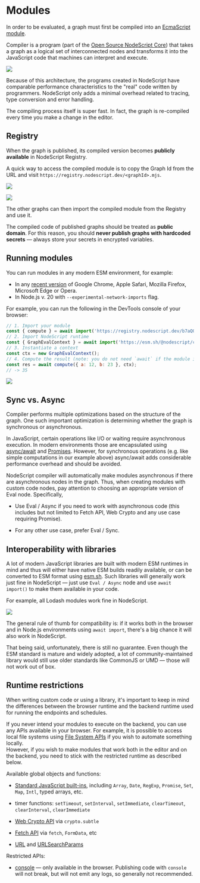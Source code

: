 # Modules

In order to be evaluated, a graph must first be compiled into an [EcmaScript module](https://developer.mozilla.org/en-US/docs/Web/JavaScript/Guide/Modules).

Compiler is a program (part of the [Open Source NodeScript Core](https://github.com/NodeScriptLang/core/tree/main/src/main/compiler)) that takes a graph as a logical set of interconnected nodes and transforms it into the JavaScript code that machines can interpret and execute.

![](../images/compiler.png)

Because of this architecture, the programs created in NodeScript have comparable performance characteristics to the "real" code written by programmers. NodeScript only adds a minimal overhead related to tracing, type conversion and error handling.

The compiling process itself is super fast. In fact, the graph is re-compiled every time you make a change in the editor.

## Registry

When the graph is published, its compiled version becomes **publicly available** in NodeScript Registry.

A quick way to access the compiled module is to copy the Graph Id from the URL and visit `https://registry.nodescript.dev/<graphId>.mjs`.

![](../images/module-1.png)

![](../images/module-2.png)

The other graphs can then import the compiled module from the Registry and use it.

<p class="note">
The compiled code of published graphs should be treated as <strong>public domain</strong>.
For this reason, you should <strong>never publish graphs with hardcoded secrets</strong> — always store your secrets in encrypted variables.
</p>

## Running modules

You can run modules in any modern ESM environment, for example:

- In any [recent version](https://caniuse.com/?search=es%20module) of Google Chrome, Apple Safari, Mozilla Firefox, Microsoft Edge or Opera.
- In Node.js v. 20 with `--experimental-network-imports` flag.

For example, you can run the following in the DevTools console of your browser:

```js
// 1. Import your module
const { compute } = await import('https://registry.nodescript.dev/b7aQQ6yP92Gy3qFg.mjs');
// 2. Import NodeScript runtime
const { GraphEvalContext } = await import('https://esm.sh/@nodescript/core/runtime');
// 3. Instantiate a context
const ctx = new GraphEvalContext();
// 4. Compute the result (note: you do not need `await` if the module is synchronous)
const res = await compute({ a: 12, b: 23 }, ctx);
// -> 35
```

![](../images/module-run-esm.png)

## Sync vs. Async

Compiler performs multiple optimizations based on the structure of the graph. One such important optimization is determining whether the graph is synchronous or asynchronous.

In JavaScript, certain operations like I/O or waiting require asynchronous execution. In modern environments those are encapsulated using [async/await](https://developer.mozilla.org/en-US/docs/Web/JavaScript/Reference/Statements/async_function) and [Promises](https://developer.mozilla.org/en-US/docs/Web/JavaScript/Reference/Global_Objects/Promise). However, for synchronous operations (e.g. like simple computations in our example above) async/await adds considerable performance overhead and should be avoided.

NodeScript compiler will automatically make modules asynchronous if there are asynchronous nodes in the graph. Thus, when creating modules with custom code nodes, pay attention to choosing an appropriate version of Eval node. Specifically,

- Use Eval / Async if you need to work with asynchronous code (this includes but not limited to Fetch API, Web Crypto and any use case requiring Promise).

- For any other use case, prefer Eval / Sync.

## Interoperability with libraries

A lot of modern JavaScript libraries are built with modern ESM runtimes in mind and thus will either have native ESM builds readily available, or can be converted to ESM format using [esm.sh](https://esm.sh). Such libraries will generally work just fine in NodeScript — just use `Eval / Async` node and use `await import()` to make them available in your code.

For example, all <a>Lodash</a> modules work fine in NodeScript.

![](../images/esm-interop.png)

The general rule of thumb for compatibility is: if it works both in the browser and in Node.js environments using `await import`, there's a big chance it will also work in NodeScript.

That being said, unfortunately, there is still no guarantee. Even though the ESM standard is mature and widely adopted, a lot of community-maintained library would still use older standards like CommonJS or UMD — those will not work out of box.

## Runtime restrictions

When writing custom code or using a library, it's important to keep in mind the differences between the browser runtime and the backend runtime used for running the endpoints and schedules.

<p class="note">
If you never intend your modules to execute on the backend, you can use any APIs available in your browser. For example, it is possible to access local file systems using <a href="https://developer.mozilla.org/en-US/docs/Web/API/File_System_API" target="_blank">File System APIs</a> if you wish to automate something locally.<br/>
However, if you wish to make modules that work both in the editor and on the backend, you need to stick with the restricted runtime as described below.
</p>

Available global objects and functions:

- [Standard JavaScript built-ins](https://developer.mozilla.org/en-US/docs/Web/JavaScript/Reference/Global_Objects), including `Array`, `Date`, `RegExp`, `Promise`, `Set`, `Map`, `Intl`, typed arrays, etc.

- timer functions: `setTimeout`, `setInterval`, `setImmediate`, `clearTimeout`, `clearInterval`, `clearImmediate`

- [Web Crypto API](https://developer.mozilla.org/en-US/docs/Web/API/Web_Crypto_API) via `crypto.subtle`

- [Fetch API](https://developer.mozilla.org/en-US/docs/Web/API/Fetch_API) via `fetch`, `FormData`, etc

- [URL](https://developer.mozilla.org/en-US/docs/Web/API/URL) and [URLSearchParams](https://developer.mozilla.org/en-US/docs/Web/API/URLSearchParams)

Restricted APIs:

- [console](https://developer.mozilla.org/en-US/docs/Web/API/console) — only available in the browser. Publishing code with `console` will not break, but will not emit any logs, so generally not recommended.
